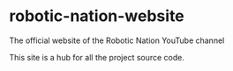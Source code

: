# robotic-nation-website
The official website of the Robotic Nation YouTube channel

This site is a hub for all the project source code. 
